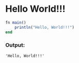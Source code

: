 # Hello World!!!
```julia
fn main()
    println("Hello, World!!!")
end
```

### Output:
```
'Hello, World!!!'
```
